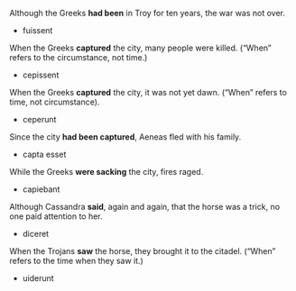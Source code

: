 Although the Greeks **had been** in Troy for ten years, the war was not over.
- fuissent

When the Greeks **captured** the city, many people were killed. (“When” refers to the circumstance, not time.)
- cepissent

When the Greeks **captured** the city, it was not yet dawn. (“When” refers to time, not circumstance).
- ceperunt

Since the city **had been captured**, Aeneas fled with his family.
- capta esset

While the Greeks **were sacking** the city, fires raged.
- capiebant

Although Cassandra **said**, again and again, that the horse was a trick, no one paid attention to her.
- diceret

When the Trojans **saw** the horse, they brought it to the citadel. (“When” refers to the time when they saw it.)
- uiderunt
